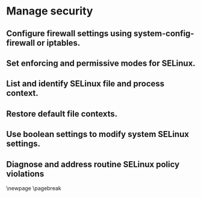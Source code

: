 # Manage security

## Configure firewall settings using system-config-firewall or iptables.
## Set enforcing and permissive modes for SELinux.
## List and identify SELinux file and process context.
## Restore default file contexts.
## Use boolean settings to modify system SELinux settings.
## Diagnose and address routine SELinux policy violations


\newpage
\pagebreak

